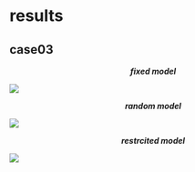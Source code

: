 # results

## case03
<p align="center"><b><i>fixed model</i></b></p>
<img src="https://user-images.githubusercontent.com/58590260/137255566-88fd95db-727c-4d01-a92e-c4d3f9517e2f.png">
  
<p align="center"><b><i>random model</i></b></p>
<img src="https://user-images.githubusercontent.com/58590260/137255576-458377f4-cec6-4a1b-a772-61e1e627b048.png">  
  
<p align="center"><b><i>restrcited model</i></b></p>
<img src="https://user-images.githubusercontent.com/58590260/137255591-a75a8d38-3454-4781-92a9-8c1eb385a1f7.png">

